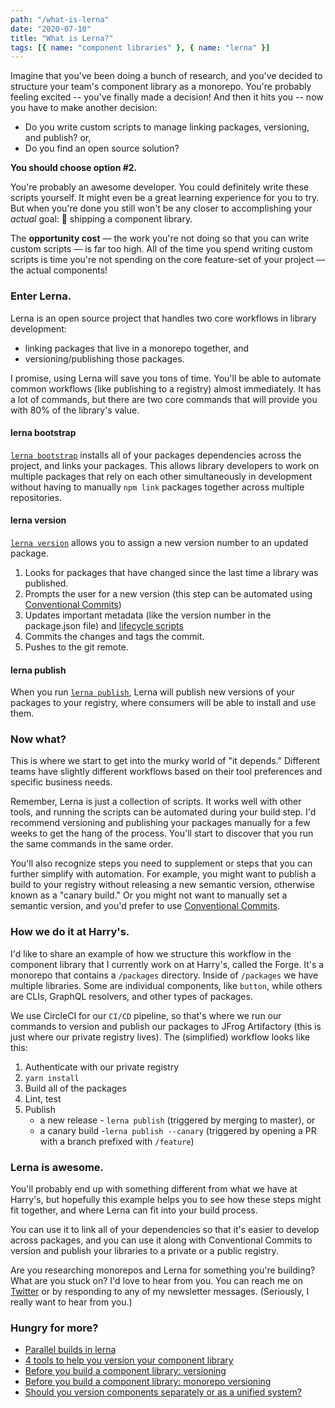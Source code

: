```yaml
---
path: "/what-is-lerna"
date: "2020-07-10"
title: "What is Lerna?"
tags: [{ name: "component libraries" }, { name: "lerna" }]
---
```


Imagine that you've been doing a bunch of research, and you've decided to structure your team's component library as a monorepo. You're probably feeling excited -- you've finally made a decision! And then it hits you -- now you have to make another decision:

- Do you write custom scripts to manage linking packages, versioning, and publish? or,
- Do you find an open source solution?

**You should choose option #2.**

You're probably an awesome developer. You could definitely write these scripts yourself. It might even be a great learning experience for you to try. But when you're done you still won't be any closer to accomplishing your _actual_ goal: 🚢 shipping a component library.

The **opportunity cost** –– the work you're not doing so that you can write custom scripts –– is far too high. All of the time you spend writing custom scripts is time you're not spending on the core feature-set of your project –– the actual components!

### Enter Lerna.

Lerna is an open source project that handles two core workflows in library development:

- linking packages that live in a monorepo together, and
- versioning/publishing those packages.

I promise, using Lerna will save you tons of time. You'll be able to automate common workflows (like publishing to a registry) almost immediately. It has a lot of commands, but there are two core commands that will provide you with 80% of the library's value.

#### lerna bootstrap

[`lerna bootstrap`](https://github.com/lerna/lerna/tree/master/commands/bootstrap#readme) installs all of your packages dependencies across the project, and links your packages. This allows library developers to work on multiple packages that rely on each other simultaneously in development without having to manually `npm link` packages together across multiple repositories.

#### lerna version

[`lerna version`](https://github.com/lerna/lerna/tree/master/commands/version#readme) allows you to assign a new version number to an updated package.

1. Looks for packages that have changed since the last time a library was published.
2. Prompts the user for a new version (this step can be automated using [Conventional Commits](https://www.conventionalcommits.org/en/v1.0.0/))
3. Updates important metadata (like the version number in the package.json file) and [lifecycle scripts](https://github.com/lerna/lerna/tree/master/commands/version#lifecycle-scripts)
4. Commits the changes and tags the commit.
5. Pushes to the git remote.

#### lerna publish

When you run [`lerna publish`](https://github.com/lerna/lerna/tree/master/commands/publish#readme), Lerna will publish new versions of your packages to your registry, where consumers will be able to install and use them.

### Now what?

This is where we start to get into the murky world of "it depends." Different teams have slightly different workflows based on their tool preferences and specific business needs.

Remember, Lerna is just a collection of scripts. It works well with other tools, and running the scripts can be automated during your build step. I'd recommend versioning and publishing your packages manually for a few weeks to get the hang of the process. You'll start to discover that you run the same commands in the same order.

You'll also recognize steps you need to supplement or steps that you can further simplify with automation. For example, you might want to publish a build to your registry without releasing a new semantic version, otherwise known as a "canary build." Or you might not want to manually set a semantic version, and you'd prefer to use [Conventional Commits](https://www.conventionalcommits.org/en/v1.0.0/).

### How we do it at Harry's.

I'd like to share an example of how we structure this workflow in the component library that I currently work on at Harry's, called the Forge. It's a monorepo that contains a `/packages` directory. Inside of `/packages` we have multiple libraries. Some are individual components, like `button`, while others are CLIs, GraphQL resolvers, and other types of packages.

We use CircleCI for our `CI/CD` pipeline, so that's where we run our commands to version and publish our packages to JFrog Artifactory (this is just where our private registry lives). The (simplified) workflow looks like this:

1. Authenticate with our private registry
2. `yarn install`
3. Build all of the packages
4. Lint, test
5. Publish
   - a new release - `lerna publish` (triggered by merging to master), or
   - a canary build -`lerna publish --canary` (triggered by opening a PR with a branch prefixed with `/feature`)

### Lerna is awesome.

You'll probably end up with something different from what we have at Harry's, but hopefully this example helps you to see how these steps might fit together, and where Lerna can fit into your build process.

You can use it to link all of your dependencies so that it's easier to develop across packages, and you can use it along with Conventional Commits to version and publish your libraries to a private or a public registry.

Are you researching monorepos and Lerna for something you're building? What are you stuck on? I'd love to hear from you. You can reach me on [Twitter](https://twitter.com/MCapoz) or by responding to any of my newsletter messages. (Seriously, I really want to hear from you.)

### Hungry for more?

- [Parallel builds in lerna](/parallel-builds-in-lerna)
- [4 tools to help you version your component library](/4-tools-to-help-you-version-your-component-library)
- [Before you build a component library: versioning](/library-versioning)
- [Before you build a component library: monorepo versioning](/lerna-monorepo-versioning)
- [Should you version components separately or as a unified system?](/version-bundling)
